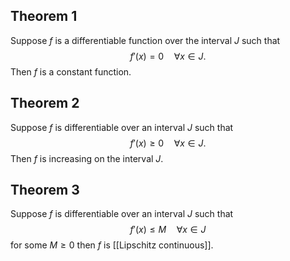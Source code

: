 ## Theorem 1

Suppose $f$ is a differentiable function over the interval $J$ such that $$
f'(x) = 0 \quad \forall x \in J.
$$
Then $f$ is a constant function.

## Theorem 2

Suppose $f$ is differentiable over an interval $J$ such that $$
f'(x) \geq 0 \quad \forall x \in J.
$$
Then $f$ is increasing on the interval $J$.

## Theorem 3

Suppose $f$ is differentiable over an interval $J$ such that
$$
f'(x) \leq M \quad \forall x \in J
$$
for some $M \geq 0$ then $f$ is [[Lipschitz continuous]].